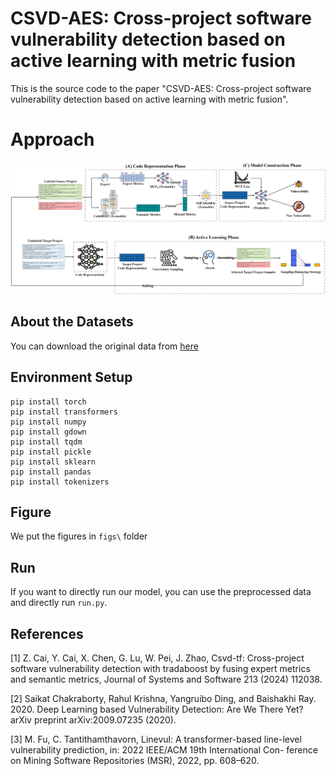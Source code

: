 # CSVD-AES: Cross-project software vulnerability detection based on active learning with metric fusion

This is the source code to the paper "CSVD-AES: Cross-project software vulnerability detection based on active learning with metric fusion". 

# Approach

![](figs/CSVD-AES.png)

## About the Datasets

You can download the original data from [here](https://github.com/DanielLin1986/TransferRepresentationLearning)

## Environment Setup

    pip install torch
    pip install transformers
    pip install numpy
    pip install gdown
    pip install tqdm
    pip install pickle
    pip install sklearn
    pip install pandas
    pip install tokenizers


## Figure

We put the figures in `figs\` folder

## Run

If you want to directly run our model, you can use the preprocessed data and directly run `run.py`.

## References

[1] Z. Cai, Y. Cai, X. Chen, G. Lu, W. Pei, J. Zhao, Csvd-tf: Cross-project software vulnerability detection with tradaboost by fusing expert metrics and semantic metrics, Journal of Systems and Software 213 (2024) 112038.

[2] Saikat Chakraborty, Rahul Krishna, Yangruibo Ding, and Baishakhi Ray. 2020. Deep Learning based Vulnerability Detection: Are We There Yet? arXiv preprint arXiv:2009.07235 (2020).

[3] M. Fu, C. Tantithamthavorn, Linevul: A transformer-based line-level
vulnerability prediction, in: 2022 IEEE/ACM 19th International Con-
ference on Mining Software Repositories (MSR), 2022, pp. 608–620.


